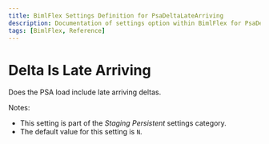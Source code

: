 ```yaml
---
title: BimlFlex Settings Definition for PsaDeltaLateArriving
description: Documentation of settings option within BimlFlex for PsaDeltaLateArriving
tags: [BimlFlex, Reference]
---
```


# Delta Is Late Arriving

Does the PSA load include late arriving deltas.

Notes:

* This setting is part of the *Staging Persistent* settings category.
* The default value for this setting is `N`.
